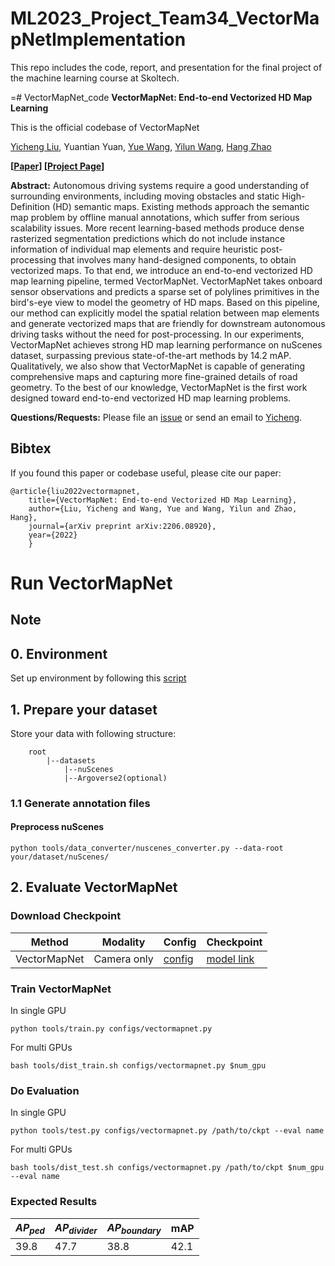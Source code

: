 # ML2023_Project_Team34_VectorMapNetImplementation
This repo includes the code, report, and presentation for the final project of the machine learning course at Skoltech. 


=# VectorMapNet_code
**VectorMapNet: End-to-end Vectorized HD Map Learning**

This is the official codebase of VectorMapNet


[Yicheng Liu](https://scholar.google.com/citations?user=vRmsgQUAAAAJ&hl=zh-CN), Yuantian Yuan, [Yue Wang](https://people.csail.mit.edu/yuewang/), [Yilun Wang](https://scholar.google.com.hk/citations?user=nUyTDosAAAAJ&hl=en/), [Hang Zhao](http://people.csail.mit.edu/hangzhao/)


**[[Paper](https://arxiv.org/pdf/2206.08920.pdf)] [[Project Page](https://tsinghua-mars-lab.github.io/vectormapnet/)]**

**Abstract:**
Autonomous driving systems require a good understanding of surrounding environments, including moving obstacles and static High-Definition (HD) semantic maps. Existing methods approach the semantic map problem by offline manual annotations, which suffer from serious scalability issues. More recent learning-based methods produce dense rasterized segmentation predictions which do not include instance information of individual map elements and require heuristic post-processing that involves many hand-designed components, to obtain vectorized maps. To that end, we introduce an end-to-end vectorized HD map learning pipeline, termed VectorMapNet. VectorMapNet takes onboard sensor observations and predicts a sparse set of polylines primitives in the bird's-eye view to model the geometry of HD maps. Based on this pipeline, our method can explicitly model the spatial relation between map elements and generate vectorized maps that are friendly for downstream autonomous driving tasks without the need for post-processing. In our experiments, VectorMapNet achieves strong HD map learning performance on nuScenes dataset, surpassing previous state-of-the-art methods by 14.2 mAP. Qualitatively, we also show that VectorMapNet is capable of generating comprehensive maps and capturing more fine-grained details of road geometry. To the best of our knowledge, VectorMapNet is the first work designed toward end-to-end vectorized HD map learning problems.

**Questions/Requests:** 
Please file an [issue](https://github.com/Tsinghua-MARS-Lab/vecmapnet/issues) or send an email to [Yicheng](moooooore66@gmail.com).


## Bibtex
If you found this paper or codebase useful, please cite our paper:
```
@article{liu2022vectormapnet,
    title={VectorMapNet: End-to-end Vectorized HD Map Learning},
    author={Liu, Yicheng and Wang, Yue and Wang, Yilun and Zhao, Hang},
    journal={arXiv preprint arXiv:2206.08920},
    year={2022}
    }
```


# Run VectorMapNet

## Note


## 0. Environment

Set up environment by following this [script](env.md)

## 1. Prepare your dataset

Store your data with following structure:

```
    root
        |--datasets
            |--nuScenes
            |--Argoverse2(optional)

```

### 1.1 Generate annotation files

#### Preprocess nuScenes

```
python tools/data_converter/nuscenes_converter.py --data-root your/dataset/nuScenes/
```

## 2. Evaluate VectorMapNet

### Download Checkpoint
| Method       | Modality    | Config | Checkpoint |
|--------------|-------------|--------|------------|
| VectorMapNet | Camera only | [config](configs/vectormapnet.py) | [model link](https://drive.google.com/file/d/1ccrlZ2HrFfpBB27kC9DkwCYWlTUpgmin/view?usp=sharing)      |


### Train VectorMapNet

In single GPU
```
python tools/train.py configs/vectormapnet.py
```

For multi GPUs
```
bash tools/dist_train.sh configs/vectormapnet.py $num_gpu
```


### Do Evaluation

In single GPU
```
python tools/test.py configs/vectormapnet.py /path/to/ckpt --eval name
```

For multi GPUs
```
bash tools/dist_test.sh configs/vectormapnet.py /path/to/ckpt $num_gpu --eval name
```


### Expected Results

| $AP_{ped}$   | $AP_{divider}$ | $AP_{boundary}$ | mAP   |
|--------------|----------------|-----------------|-------|
| 39.8 | 47.7    | 38.8          | 42.1 |



